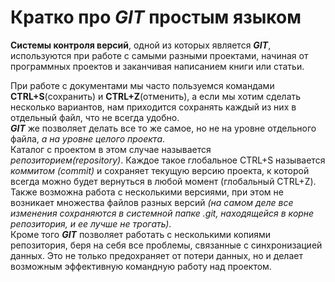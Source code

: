 # Кратко про ***GIT*** простым языком

**Системы контроля версий**, одной из которых является ***GIT***, используются при работе с самыми разными проектами, начиная от программных проектов и заканчивая написанием
книги или статьи. 

При работе с документами мы часто пользуемся командами **CTRL+S**(сохранить) и **CTRL+Z**(отменить), а если мы хотим сделать несколько вариантов, нам приходится сохранять каждый из них в отдельный файл, что не всегда удобно.  
***GIT*** же позволяет делать все то же самое, но не на уровне отдельного файла, *а на уровне целого проекта*.  
Каталог с проектом в этом случае называется *репозиторием(repository)*. Каждое такое глобальное CTRL+S называется *коммитом (commit)* и сохраняет текущую версию проекта, к которой всегда можно будет вернуться в любой момент (глобальный CTRL+Z).  
Также возможна работа с несколькими версиями, при этом не возникает множества файлов разных версий *(на самом деле все изменения сохраняются в системной папке .git,
находящейся в корне репозитория, и ее лучше не трогать)*.  
Кроме того ***GIT*** позволяет работать с несколькими копиями репозитория, беря на себя все проблемы, связанные с синхронизацией данных. Это не только предохраняет от потери данных, но и делает возможным эффективную командную работу над проектом. 